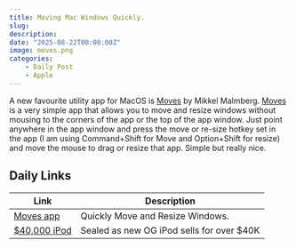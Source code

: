 ```yaml
---
title: Moving Mac Windows Quickly.
slug: 
description: 
date: "2025-08-22T00:00:00Z"
image: moves.png
categories:
    - Daily Post
    - Apple
---
```

A new favourite utility app for MacOS is [Moves](https://mikkelmalmberg.com/moves) by Mikkel Malmberg. [Moves](https://mikkelmalmberg.com/moves) is a very simple app that allows you to move and resize windows without mousing to the corners of the app or the top of the app window. Just point anywhere in the app window and press the move or re-size hotkey set in the app (I am using Command+Shift for Move and Option+Shift for resize) and move the mouse to drag or resize that app. Simple but really nice.

## Daily Links

|Link|Description|
|--------|----|
|[Moves app](https://mikkelmalmberg.com/moves)|Quickly Move and Resize Windows.|
|[$40,000 iPod](https://www.rrauction.com/auctions/lot-detail/350439307246076-apple-ipod-classic-first-generation-sealed/)|Sealed as new OG iPod sells for over $40K|

